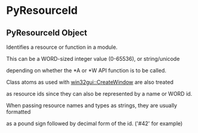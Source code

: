 # PyResourceId


## PyResourceId Object

Identifies a resource or function in a module\. 

This can be a WORD-sized integer value \(0-65536\), or string/unicode 

depending on whether the \*A or \*W API function is to be called\. 

Class atoms as used with [win32gui::CreateWindow](win32gui.md#win32guicreatewindow) are also treated 

as resource ids since they can also be represented by a name or WORD id\. 

When passing resource names and types as strings, they are usually formatted 

as a pound sign followed by decimal form of the id\.  \('\#42' for example\)